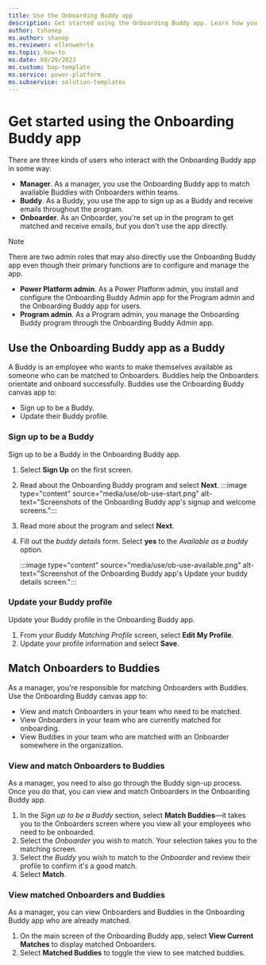 ```yaml
---
title: Use the Onboarding Buddy app
description: Get started using the Onboarding Buddy app. Learn how you can use the Onboarding Buddy app to sign up as a Buddy or, as a manager, use the app to match Buddies to new employees.
author: tshanep
ms.author: shanep
ms.reviewer: ellenwehrle
ms.topic: how-to
ms.date: 09/29/2023
ms.custom: bap-template
ms.service: power-platform
ms.subservice: solution-templates
---
```


# Get started using the Onboarding Buddy app

There are three kinds of users who interact with the Onboarding Buddy app in some way:

- **Manager**. As a manager, you use the Onboarding Buddy app to match available Buddies with Onboarders within teams.
- **Buddy**. As a Buddy, you use the app to sign up as a Buddy and receive emails throughout the program.
- **Onboarder**. As an Onboarder, you're set up in the program to get matched and receive emails, but you don't use the app directly.

> [!NOTE]
> There are two admin roles that may also directly use the Onboarding Buddy app even though their primary functions are to configure and manage the app.
>
> - **Power Platform admin**. As a Power Platform admin, you install and configure the Onboarding Buddy Admin app for the Program admin and the Onboarding Buddy app for users.
> - **Program admin**. As a Program admin, you manage the Onboarding Buddy program through the Onboarding Buddy Admin app.

## Use the Onboarding Buddy app as a Buddy

A Buddy is an employee who wants to make themselves available as someone who can be matched to Onboarders. Buddies help the Onboarders orientate and onboard successfully. Buddies use the Onboarding Buddy canvas app to:

- Sign up to be a Buddy.
- Update their Buddy profile.

### Sign up to be a Buddy

Sign up to be a Buddy in the Onboarding Buddy app.

1. Select **Sign Up** on the first screen.
1. Read about the Onboarding Buddy program and select **Next**.
    :::image type="content" source="media/use/ob-use-start.png" alt-text="Screenshots of the Onboarding Buddy app's signup and welcome screens.":::
1. Read more about the program and select **Next**.
1. Fill out the *buddy details* form. Select **yes** to the *Available as a buddy* option.

    :::image type="content" source="media/use/ob-use-available.png" alt-text="Screenshot of the Onboarding Buddy app's Update your buddy details screen.":::

### Update your Buddy profile

Update your Buddy profile in the Onboarding Buddy app.

1. From your *Buddy Matching Profile* screen, select **Edit My Profile**.
1. Update your profile information and select **Save**.

## Match Onboarders to Buddies

As a manager, you're responsible for matching Onboarders with Buddies. Use the Onboarding Buddy canvas app to:

- View and match Onboarders in your team who need to be matched.
- View Onboarders in your team who are currently matched for onboarding.
- View Buddies in your team who are matched with an Onboarder somewhere in the organization.

### View and match Onboarders to Buddies

As a manager, you need to also go through the Buddy sign-up process. Once you do that, you can view and match Onboarders in the Onboarding Buddy app.

1. In the *Sign up to be a Buddy* section, select **Match Buddies**—it takes you to the Onboarders screen where you view all your employees who need to be onboarded.
1. Select the *Onboarder* you wish to match. Your selection takes you to the matching screen.
1. Select the *Buddy* you wish to match to the *Onboarder* and review their profile to confirm it's a good match.
1. Select **Match**.

### View matched Onboarders and Buddies

As a manager, you can view Onboarders and Buddies in the Onboarding Buddy app who are already matched.

1. On the main screen of the Onboarding Buddy app, select **View Current Matches** to display matched Onboarders.
1. Select **Matched Buddies** to toggle the view to see matched buddies.
